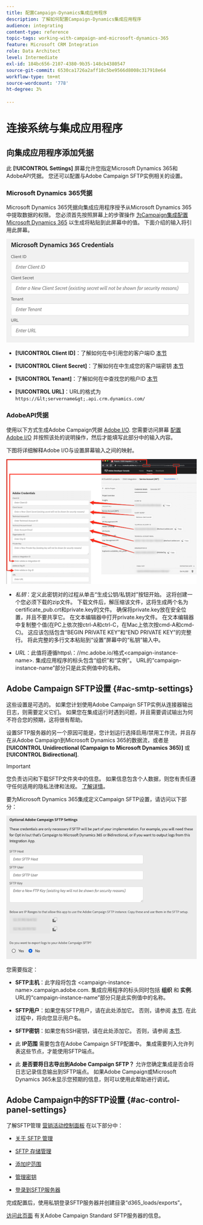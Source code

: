 ```yaml
---
title: 配置Campaign-Dynamics集成应用程序
description: 了解如何配置Campaign-Dynamics集成应用程序
audience: integrating
content-type: reference
topic-tags: working-with-campaign-and-microsoft-dynamics-365
feature: Microsoft CRM Integration
role: Data Architect
level: Intermediate
exl-id: 184bc656-2107-4380-9b35-148cb4380547
source-git-commit: 6530ca1726a2aff18c5be9566d8008c317918e64
workflow-type: tm+mt
source-wordcount: '778'
ht-degree: 3%

---
```


# 连接系统与集成应用程序

## 向集成应用程序添加凭据

此 **[!UICONTROL Settings]** 屏幕允许您指定Microsoft Dynamics 365和AdobeAPI凭据。 您还可以配置与Adobe Campaign SFTP实例相关的设置。

### Microsoft Dynamics 365凭据

Microsoft Dynamics 365凭据向集成应用程序授予从Microsoft Dynamics 365中提取数据的权限。  您必须首先按照屏幕上的步骤操作 [为Campaign集成配置Microsoft Dynamics 365](../../integrating/using/d365-acs-configure-d365.md) 以生成将粘贴到此屏幕中的值。 下面介绍的输入将引用此屏幕。

![](assets/do-not-localize/d365-to-acs-ui-page-workflows-settings-d365.png)

* **[!UICONTROL Client ID]**：了解如何在中引用您的客户端ID [本节](../../integrating/using/d365-acs-configure-d365.md#register-a-new-app)

* **[!UICONTROL Client Secret]**：了解如何在中生成您的客户端密钥 [本节](../../integrating/using/d365-acs-configure-d365.md#generate-a-client-secret)

* **[!UICONTROL Tenant]**：了解如何在中查找您的租户ID [本节](../../integrating/using/d365-acs-configure-d365.md#get-the-tenant-id)

* **[!UICONTROL URL]**：URL的格式为 `https://&lt;servername&gt;.api.crm.dynamics.com/`

### AdobeAPI凭据

使用以下方式生成Adobe Campaign凭据 [Adobe I/O](https://www.adobe.io/). 您需要访问屏幕 [配置Adobe I/O](../../integrating/using/d365-acs-configure-adobe-io.md) 并按照该处的说明操作，然后才能填写此部分中的输入内容。

下图将详细解释Adobe I/O与设置屏幕输入之间的映射。

![](assets/do-not-localize/d365-to-acs-ui-page-workflows-settings-adobeio.png)

* *私钥*：定义此密钥对的过程从单击“生成公钥/私钥对”按钮开始。 这将创建一个您必须下载的zip文件。 下载文件后，解压缩该文件，这将生成两个名为certificate_pub.crt和private.key的文件。 确保将private.key放在安全位置，并且不要共享它。 在文本编辑器中打开private.key文件。 在文本编辑器中复制整个值(在PC上依次按ctrl-A和ctrl-C，在Mac上依次按cmd-A和cmd-C)。 这应该包括包含“BEGIN PRIVATE KEY”和“END PRIVATE KEY”的完整行。 将此完整的多行文本粘贴到“设置”屏幕中的“私钥”输入中。

* *URL*：此值将遵循https\：//mc.adobe.io/格式&lt;campaign-instance-name>. 集成应用程序的标头包含“组织”和“实例”。 URL的“campaign-instance-name”部分只是此实例值中的名称。

## Adobe Campaign SFTP设置 {#ac-smtp-settings}

这些设置是可选的。 如果您计划使用Adobe Campaign SFTP实例从连接器输出日志，则需要定义它们。 如果您在集成运行时遇到问题，并且需要调试输出为何不符合您的预期，这将很有帮助。

设置SFTP服务器的另一个原因可能是，您计划运行选择启用/禁用工作流，并且存在从Adobe Campaign到Microsoft Dynamics 365的数据流，或者是 **[!UICONTROL Unidirectional (Campaign to Microsoft Dynamics 365)]** 或 **[!UICONTROL Bidirectional]**.

>[!IMPORTANT]
>
>您负责访问和下载SFTP文件夹中的信息。 如果信息包含个人数据，则您有责任遵守任何适用的隐私法律和法规。 [了解详情](../../integrating/using/d365-acs-notices-and-recommendations.md#acs-msdyn-manage-privacy)。

要为Microsoft Dynamics 365集成定义Campaign SFTP设置，请访问以下部分：

![](assets/do-not-localize/d365-to-acs-ui-page-workflows-settings-sftp.png)

您需要指定：

* **SFTP主机**：此字段将包含 &lt;campaign-instance-name>.campaign.adobe.com. 集成应用程序的标头同时包括 **组织** 和 **实例**. URL的“campaign-instance-name”部分只是此实例值中的名称。

* **SFTP用户**：如果您有SFTP用户，请在此处添加它。 否则，请参阅 [本节](#ac-control-panel-settings). 在此过程中，将向您显示用户名。

* **SFTP密钥**：如果您有SSH密钥，请在此处添加它。 否则，请参阅 [本节](#ac-control-panel-settings).

* 此 **IP范围** 需要包含在Adobe Campaign SFTP配置中。 集成需要列入允许列表这些节点，才能使用SFTP端点。

* 此 **是否要将日志导出到Adobe Campaign SFTP？** 允许您确定集成是否会将日志记录信息输出到SFTP端点。 如果Adobe Campaign或Microsoft Dynamics 365未显示您预期的信息，则可以使用此帮助进行调试。

## Adobe Campaign中的SFTP设置 {#ac-control-panel-settings}

了解SFTP管理 [营销活动控制面板](https://experienceleague.adobe.com/docs/control-panel/using/control-panel-home.html?lang=zh-Hans) 在以下部分中：

* [关于 SFTP 管理](https://experienceleague.adobe.com/docs/control-panel/using/sftp-management/about-sftp-management.html#sftp-management)

* [SFTP 存储管理](https://experienceleague.adobe.com/docs/control-panel/using/sftp-management/key-management.html#installing-ssh-key)

* [添加IP范围](https://experienceleague.adobe.com/docs/control-panel/using/sftp-management/ip-range-allow-listing.html#sftp-management)

* [管理密钥](https://experienceleague.adobe.com/docs/control-panel/using/sftp-management/key-management.html#sftp-management)

* [登录到SFTP服务器](https://experienceleague.adobe.com/docs/control-panel/using/sftp-management/logging-into-sftp-server.html#sftp-management)

完成配置后，使用私钥登录SFTP服务器并创建目录“d365_loads/exports”。

[访问此页面](https://experienceleague.adobe.com/docs/campaign-standard-learn/control-panel/sftp-management/monitoring-server-capacity.html?lang=zh-Hans#sftp-management) 有关Adobe Campaign Standard SFTP服务器的信息。

